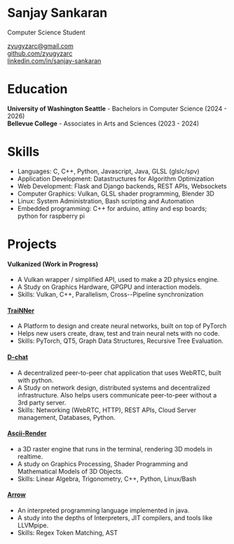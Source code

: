 # Sanjay Sankaran

Computer Science Student

zyugyzarc@gmail.com  
[github.com/zyugyzarc](https://github.com/zyugyzarc)  
[linkedin.com/in/sanjay-sankaran](https://linkedin.com/in/sanjay-sankaran)

# Education

**University of Washington Seattle** - Bachelors in Computer Science (2024 - 2026)  
**Bellevue College** - Associates in Arts and Sciences (2023 - 2024)

# Skills

* Languages: C, C++, Python, Javascript, Java, GLSL (glslc/spv)
* Application Development: Datastructures for Algorithm Optimization
* Web Development: Flask and Django backends, REST APIs, Websockets
* Computer Graphics: Vulkan, GLSL shader programming, Blender 3D
* Linux: System Administration, Bash scripting and Automation
* Embedded programming: C++ for arduino, attiny and esp boards; python for raspberry pi

# Projects
#### Vulkanized (Work in Progress)

  * A Vulkan wrapper / simplified API, used to make a 2D physics engine.
  * A Study on Graphics Hardware, GPGPU and interaction models.
  * Skills: Vulkan, C++, Parallelism, Cross--Pipeline synchronization

#### [TraiNNer](https://github.com/zyugyzarc/trainner)

  * A Platform to design and create neural networks, built on top of PyTorch
  * Helps new users create, draw, test and train neural nets with no code.
  * Skills: PyTorch, QT5, Graph Data Structures, Recursive Tree Evaluation.

#### [D-chat](https://github.com/zyugyzarc/d-chat)

  * A decentralized peer-to-peer chat application that uses WebRTC, built with python.
  * A Study on network design, distributed systems and decentralized infrastructure. Also helps users communicate peer-to-peer without a 3rd party server.
  * Skills: Networking (WebRTC, HTTP), REST APIs, Cloud Server management, Databases, Python.

#### [Ascii-Render](https://github.com/zyugyzarc/ascii-render)

  * a 3D raster engine that runs in the terminal, rendering 3D models in realtime.
  * A study on Graphics Processing, Shader Programming and Mathematical Models of 3D Objects.
  * Skills: Linear Algebra, Trigonometry, C++, Python, Linux/Bash

#### [Arrow](https://github.com/zyugyzarc/arrow)

  * An interpreted programming language implemented in java.
  * A study into the depths of Interpreters, JIT compilers, and tools like LLVMpipe.
  * Skills: Regex Token Matching, AST

